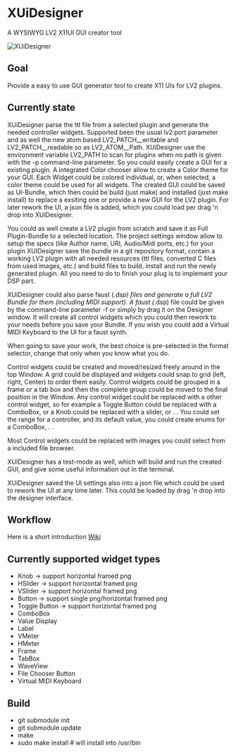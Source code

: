 # XUiDesigner
A WYSIWYG LV2 X11UI GUI creator tool

![XUiDesigner](https://i.imgur.com/wKA2eqO.gif)

## Goal
Provide a easy to use GUI generator tool to create X11 UIs for LV2 plugins.

## Currently state
XUiDesigner parse the ttl file from a selected plugin and generate the needed controller widgets.
Supported been the usual lv2:port parameter and as well the new atom based LV2_PATCH__writable and LV2_PATCH__readable
so as LV2_ATOM__Path.
XUiDesigner use the environment variable LV2_PATH to scan for plugins when no path is given with the
-p command-line parameter.
So you could easily create a GUI for a existing plugin.
A integrated Color chooser allow to create a Color theme for your GUI.
Each Widget could be colored individual, or, when selected, a color theme could be used for all widgets.
The created GUI could be saved as UI-Bundle, which then could be build (just make) and installed (just make install)
to replace a exsiting one or provide a new GUI for the LV2 plugin.
For later rework the UI, a json file is added, which you could load per drag 'n drop into XUiDesigner.

You could as well create a LV2 plugin from scratch and save it as Full Plugin-Bundle to a selected location.
The project settings window allow to setup the specs (like Author name, URI, Audio/Midi ports, etc.) for your plugin 
XUIDesigner save the bundle in a git repository format, contain a working LV2 plugin with all needed resources 
(ttl files, converted C files from used images, etc.) and build files to build, install and run the newly generated plugin.
All you need to do to finish your plug is to implement your DSP part.

XUiDesigner could also parse faust (*.dsp) files and generate a full LV2 Bundle for them (including MIDI support). 
A faust (*.dsp) file could be given by the command-line parameter -f or simply by drag it on the Designer window. 
It will create all control widgets which you could then rework to your needs before you save your Bundle.
If you wish you could add a Virtual MIDI Keyboard to the UI for a faust synth.

When going to save your work, the best choice is pre-selected in the format selector, change that only when you know what you do.

Control widgets could be created and moved/resized freely around in the top Window.
A grid could be displayed and widgets could snap to grid (left, right, Center) to order them easily. 
Control widgets could be grouped in a frame or a tab box and then the complete group could be moved to the final position in the Window.
Any control widget could be replaced with a other control widget, so for example a Toggle Button could be replaced with a ComboBox,
or a Knob could be replaced with a slider, or . . 
You could set the range for a controller, and its default value, you could create enums for a ComboBox, . .

Most Control widgets could be replaced with images you could select from a included file browser.

XUIDesigner has a test-mode as well, which will build and run the created GUI, and give some useful information out in the terminal.

XUiDesigner saved the UI settings also into a json file which could be used to rework the UI at any time later.
This could be loaded by drag 'n drop into the designer interface.

## Workflow
Here is a short introduction 
[Wiki](https://github.com/brummer10/XUiDesigner/wiki/XUiDesigner)

## Currently supported widget types

 - Knob          -> support horizontal framed png
 - HSlider       -> support horizontal framed png
 - VSlider       -> support horizontal framed png
 - Button        -> support single png/horizontal framed png
 - Toggle Button -> support horizontal framed png
 - ComboBox
 - Value Display
 - Label
 - VMeter
 - HMeter
 - Frame
 - TabBox
 - WaveView
 - File Chooser Button
 - Virtual MIDI Keyboard 

## Build

- git submodule init
- git submodule update
- make
- sudo make install # will install into /usr/bin
